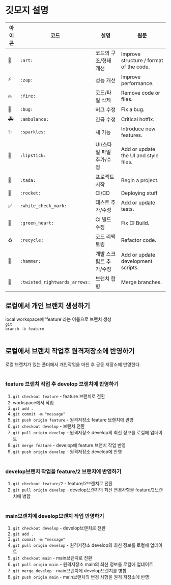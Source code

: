 # 깃모지 설명
| 아이콘   | 코드        | 설명                                  | 원문                             |
|----------|-------------|---------------------------------------|----------------------------------|
| 🎨       | `:art:`     | 코드의 구조/형태 개선                   | Improve structure / format of the code. |
| ⚡️       | `:zap:`     | 성능 개선                              | Improve performance.              |
| 🔥       | `:fire:`    | 코드/파일 삭제                         | Remove code or files.            |
| 🐛       | `:bug:`     | 버그 수정                              | Fix a bug.                        |
| 🚑       | `:ambulance:` | 긴급 수정                          | Critical hotfix.                  |
| ✨       | `:sparkles:` | 새 기능                                | Introduce new features.           |
| 💄       | `:lipstick:` | UI/스타일 파일 추가/수정               | Add or update the UI and style files. |
| 🎉       | `:tada:`    | 프로젝트 시작                          | Begin a project.                  |
|🚀        | `:rocket:`    | CI/CD                         | Deploying stuff                 |
| ✅       | `:white_check_mark:` | 테스트 추가/수정                  | Add or update tests.              |
| 💚       | `:green_heart:` | CI 빌드 수정                         | Fix CI Build.                     |
| ♻️       | `:recycle:` | 코드 리팩토링                           | Refactor code.                    |
| 🔨       | `:hammer:`  | 개발 스크립트 추가/수정                | Add or update development scripts. |
| 🔀       | `:twisted_rightwards_arrows:` | 브랜치 합병                   | Merge branches.                  |


## 로컬에서 개인 브랜치 생성하기

local workspace에 'feature'라는 이름으로 브랜치 생성 <br>
<code>git branch -b feature</code>
<br><br>

## 로컬에서 브랜치 작업후 원격저장소에 반영하기

로컬 브랜치가 있는 폴더에서 개인작업을 마친 후 공동 저장소에 반영한다.
<br><br>

### feature 브랜치 작업 후 develop 브랜치에 반영하기

1. <code>git checkout feature</code> - feature 브랜치로 전환
2. workspace에서 작업
3. <code>git add .</code>
4. <code>git commit -m "message"</code>
5. <code>git push origin feature</code> - 원격저장소 feature 브랜치에 반영
6. <code>git checkout develop</code> - 브랜치 전환
7. <code>git pull origin develop</code> - 원격저장소 develop의 최신 정보를 로컬에 업데이트
8. <code>git merge feature</code> - develop에 feature 브랜치 작업 반영
9. <code>git push origin develop</code> - 원격저장소 develop에 반영
<br><br>

### develop브랜치 작업을 feature/2 브랜치에 반영하기

1. <code>git checkout feature/2</code> - feature/2브랜치로 전환
2. <code>git pull origin develop</code> - develop브랜치의 최신 변경사항을 feature/2브랜치에 병합
<br><br>

### main브랜치에 develop브랜치 작업 반영하기

1. <code>git checkout develop</code> - develop브랜치로 전환
2. <code>git add .</code>
3. <code>git commit -m "message"</code>
4. <code>git pull origin develop</code> - 원격저장소 develop의 최신 정보를 로컬에 업데이트
5. <code>git checkout main</code> - main브랜치로 전환
6. <code>git pull origin main</code> - 원격저장소 main의 최신 정보를 로컬에 업데이트
7. <code>git merge develop</code> - main브랜치에 develop브랜치를 병합
8. <code>git push origin main</code> - main브랜치의 변경 사항을 원격 저장소에 반영
<br><br>
